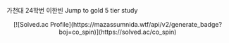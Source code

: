 가천대 24학번 이한빈 Jump to gold 5 tier study
<div align=center>[![Solved.ac Profile](https://mazassumnida.wtf/api/v2/generate_badge?boj=co_spin)](https://solved.ac/co_spin)</div>
